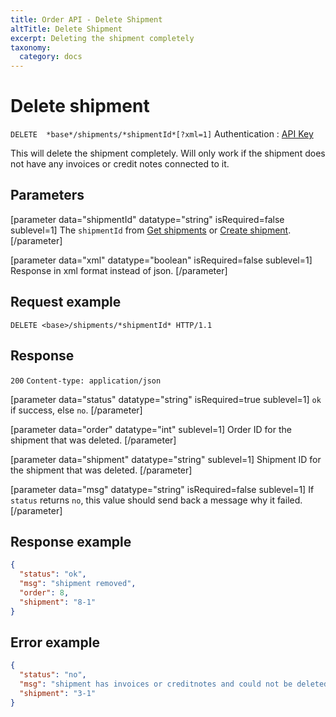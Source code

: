 ```yaml
---
title: Order API - Delete Shipment
altTitle: Delete Shipment
excerpt: Deleting the shipment completely
taxonomy:
  category: docs
---
```


# Delete shipment

`DELETE  *base*/shipments/*shipmentId*[?xml=1]`
Authentication : [API Key](/api-references/api-intro#authentication)

This will delete the shipment completely. Will only work if the shipment does not have any invoices or credit notes connected to it.

## Parameters

[parameter data="shipmentId" datatype="string" isRequired=false sublevel=1]
The ``shipmentId`` from [Get shipments](/api-references/order-api/api-reference/get-shipments) or [Create shipment](/api-references/order-api/api-reference/create-shipment).
[/parameter]

[parameter data="xml" datatype="boolean" isRequired=false sublevel=1]
Response in xml format instead of json.
[/parameter]

## Request example

`DELETE <base>/shipments/*shipmentId* HTTP/1.1`

## Response

`200` `Content-type: application/json`

[parameter data="status" datatype="string" isRequired=true sublevel=1]
``ok`` if success, else ``no``.
[/parameter]

[parameter data="order" datatype="int" sublevel=1]
Order ID for the shipment that was deleted.
[/parameter]

[parameter data="shipment" datatype="string" sublevel=1]
Shipment ID for the shipment that was deleted.
[/parameter]

[parameter data="msg" datatype="string" isRequired=false sublevel=1]
If ``status`` returns ``no``, this value should send back a message why it failed.
[/parameter]

## Response example

```json
{
  "status": "ok",
  "msg": "shipment removed",
  "order": 8,
  "shipment": "8-1"
}
```

## Error example

```json
{
  "status": "no",
  "msg": "shipment has invoices or creditnotes and could not be deleted.",
  "shipment": "3-1"
}
```
